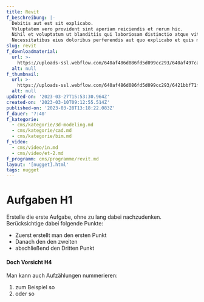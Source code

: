 ```yaml
---
title: Revit
f_beschreibung: |-
  Debitis aut est sit explicabo.
  Voluptatem vero provident sint aperiam reiciendis et rerum hic.
  Nihil et voluptatum ut blanditiis qui laboriosam distinctio atque vitae.
  Necessitatibus eius doloribus perferendis aut quo explicabo et quis molestias.
slug: revit
f_downloadmaterial:
  url: >-
    https://uploads-ssl.webflow.com/640af486d086fd5d099cc293/640af497caf87ff8b93a1f95_image17.jpeg
  alt: null
f_thumbnail:
  url: >-
    https://uploads-ssl.webflow.com/640af486d086fd5d099cc293/6421bbf71f5e5585c26cf032_aufladen_thumbnail-01-7.png
  alt: null
updated-on: '2023-03-27T15:53:30.964Z'
created-on: '2023-03-10T09:12:55.514Z'
published-on: '2023-03-28T13:18:22.083Z'
f_dauer: '7:40'
f_kategorie:
  - cms/kategorie/3d-modeling.md
  - cms/kategorie/cad.md
  - cms/kategorie/bim.md
f_video:
  - cms/video/in.md
  - cms/video/et-2.md
f_programm: cms/programme/revit.md
layout: '[nugget].html'
tags: nugget
---
```


Aufgaben H1
===========

Erstelle die erste Aufgabe, ohne zu lang dabei nachzudenken.  
Berücksichtige dabei folgende Punkte:

*   Zuerst erstellt man den ersten Punkt
*   Danach den den zweiten
*   abschließend den Dritten Punkt

#### Doch Vorsicht H4

Man kann auch Aufzählungen nummerieren:

1.  zum Beispiel so
2.  oder so
